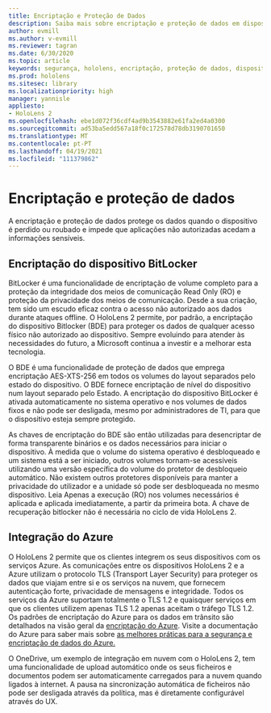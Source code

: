 ```yaml
---
title: Encriptação e Proteção de Dados
description: Saiba mais sobre encriptação e proteção de dados em dispositivos HoloLens 2, incluindo a integração bitLocker e Azure.
author: evmill
ms.author: v-evmill
ms.reviewer: tagran
ms.date: 6/30/2020
ms.topic: article
keywords: segurança, hololens, encriptação, proteção de dados, dispositivo BitLocker, BitLocker, bitlocker, encriptação bitlocker, integração azure,
ms.prod: hololens
ms.sitesec: library
ms.localizationpriority: high
manager: yannisle
appliesto:
- HoloLens 2
ms.openlocfilehash: ebe1d072f36cdf4ad9b3543882e61fa2ed4a0300
ms.sourcegitcommit: ad53ba5edd567a18f0c172578d78db3190701650
ms.translationtype: MT
ms.contentlocale: pt-PT
ms.lasthandoff: 04/19/2021
ms.locfileid: "111379862"
---
```

# <a name="encryption-and-data-protection"></a>Encriptação e proteção de dados

A encriptação e proteção de dados protege os dados quando o dispositivo é perdido ou roubado e impede que aplicações não autorizadas acedam a informações sensíveis.

## <a name="bitlocker-device-encryption"></a>Encriptação do dispositivo BitLocker

BitLocker é uma funcionalidade de encriptação de volume completo para a proteção da integridade dos meios de comunicação Read Only (RO) e proteção da privacidade dos meios de comunicação.  Desde a sua criação, tem sido um escudo eficaz contra o acesso não autorizado aos dados durante ataques offline. O HoloLens 2 permite, por padrão, a encriptação do dispositivo Bitlocker (BDE) para proteger os dados de qualquer acesso físico não autorizado ao dispositivo. Sempre evoluindo para atender às necessidades do futuro, a Microsoft continua a investir e a melhorar esta tecnologia.

O BDE é uma funcionalidade de proteção de dados que emprega encriptação AES-XTS-256 em todos os volumes do layout separados pelo estado do dispositivo. O BDE fornece encriptação de nível do dispositivo num layout separado pelo Estado. A encriptação do dispositivo BitLocker é ativada automaticamente no sistema operativo e nos volumes de dados fixos e não pode ser desligada, mesmo por administradores de TI, para que o dispositivo esteja sempre protegido.

As chaves de encriptação do BDE são então utilizadas para desencriptar de forma transparente binários e os dados necessários para iniciar o dispositivo. À medida que o volume do sistema operativo é desbloqueado e um sistema está a ser iniciado, outros volumes tornam-se acessíveis utilizando uma versão específica do volume do protetor de desbloqueio automático. Não existem outros protetores disponíveis para manter a privacidade do utilizador e a unidade só pode ser desbloqueada no mesmo dispositivo. Leia Apenas a execução (RO) nos volumes necessários é aplicada e aplicada imediatamente, a partir da primeira bota. A chave de recuperação bitlocker não é necessária no ciclo de vida HoloLens 2.

## <a name="azure-integration"></a>Integração do Azure 

O HoloLens 2 permite que os clientes integrem os seus dispositivos com os serviços Azure. As comunicações entre os dispositivos HoloLens 2 e a Azure utilizam o protocolo TLS (Transport Layer Security) para proteger os dados que viajam entre si e os serviços na nuvem, que fornecem autenticação forte, privacidade de mensagens e integridade. Todos os serviços da Azure suportam totalmente o TLS 1.2 e quaisquer serviços em que os clientes utilizem apenas TLS 1.2 apenas aceitam o tráfego TLS 1.2. Os padrões de encriptação do Azure para os dados em trânsito são detalhados na visão geral da [encriptação do Azure](https://docs.microsoft.com/azure/security/fundamentals/encryption-overview). Visite a documentação do Azure para saber mais sobre [as melhores práticas para a segurança e encriptação de dados do Azure.](https://docs.microsoft.com/azure/security/fundamentals/data-encryption-best-practices) 

O OneDrive, um exemplo de integração em nuvem com o HoloLens 2, tem uma funcionalidade de upload automático onde os seus ficheiros e documentos podem ser automaticamente carregados para a nuvem quando ligados à internet. A pausa na sincronização automática de ficheiros não pode ser desligada através da política, mas é diretamente configurável através do UX. 
